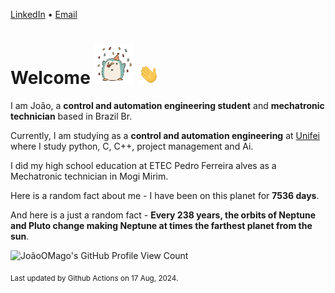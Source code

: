 [LinkedIn](https://www.linkedin.com/in/joão-pedro-gozzoli-b95641301/) &bull;
[Email](joaopedrogozzoli@gmail.com)

# Welcome <img src="happy.gif" height="64px" /> <img src="wave.gif" height="32px" />

I am João, a  **control and automation engineering student** and **mechatronic technician** based in Brazil Br.

Currently, I am studying as a **control and automation engineering** at [Unifei](https://unifei.edu.br) where I study python, C, C++, project management and Ai.

I did my high school education at ETEC Pedro Ferreira alves as a Mechatronic technician in Mogi Mirim.

Here is a random fact about me - I have been on this planet for **7536 days**.

And here is a just a random fact -  **Every 238 years, the orbits of Neptune and Pluto change making Neptune at times the farthest planet from the sun**.

![JoãoOMago's GitHub Profile View Count](https://komarev.com/ghpvc/?username=JoaoOMago)

<sub>Last updated by Github Actions on 17 Aug, 2024.</sub>
